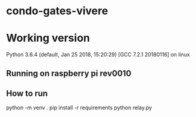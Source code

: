 # condo-gates-vivere

# Working version
Python 3.6.4 (default, Jan 25 2018, 15:20:29) 
[GCC 7.2.1 20180116] on linux

## Running on raspberry pi rev0010

## How to run
python -m venv .
pip install -r requirements
python relay.py
